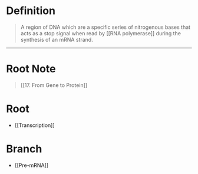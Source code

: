 # Definition
> A region of DNA which are a specific series of nitrogenous bases that acts as a stop signal when read by [[RNA polymerase]] during the synthesis of an mRNA strand.
***
# Root Note
> [[17. From Gene to Protein]]
# Root
- [[Transcription]]
# Branch
- [[Pre-mRNA]]
